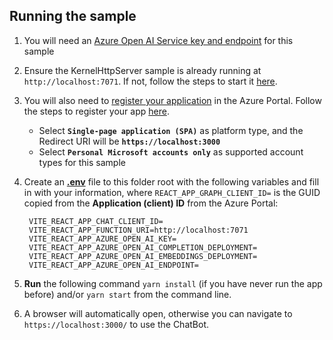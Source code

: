 
## Running the sample

1. You will need an
   [Azure Open AI Service key and endpoint](https://learn.microsoft.com/azure/cognitive-services/openai/quickstart)
   for this sample
2. Ensure the KernelHttpServer sample is already running at `http://localhost:7071`. If not, follow the steps 
   to start it [here](../../dotnet/KernelHttpServer/README.md).
3. You will also need to
   [register your application](https://learn.microsoft.com/azure/active-directory/develop/quickstart-register-app)
   in the Azure Portal. Follow the steps to register your app
   [here](https://learn.microsoft.com/azure/active-directory/develop/quickstart-register-app).
    - Select **`Single-page application (SPA)`** as platform type, and the Redirect URI will be **`https://localhost:3000`**
    - Select **`Personal Microsoft accounts only`** as supported account types for this sample
4. Create an **[.env](.env)** file to this folder root with the following variables and fill in with your information, where `REACT_APP_GRAPH_CLIENT_ID=` is the GUID copied from the **Application (client) ID** from the Azure Portal:
        
        VITE_REACT_APP_CHAT_CLIENT_ID=
        VITE_REACT_APP_FUNCTION_URI=http://localhost:7071
        VITE_REACT_APP_AZURE_OPEN_AI_KEY=
        VITE_REACT_APP_AZURE_OPEN_AI_COMPLETION_DEPLOYMENT=
        VITE_REACT_APP_AZURE_OPEN_AI_EMBEDDINGS_DEPLOYMENT=
        VITE_REACT_APP_AZURE_OPEN_AI_ENDPOINT=

5. **Run** the following command `yarn install` (if you have never run the app before)
   and/or `yarn start` from the command line.
6. A browser will automatically open, otherwise you can navigate to `https://localhost:3000/` to use the ChatBot.